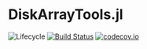 # DiskArrayTools.jl

![Lifecycle](https://img.shields.io/badge/lifecycle-experimental-orange.svg)<!--
![Lifecycle](https://img.shields.io/badge/lifecycle-maturing-blue.svg)
![Lifecycle](https://img.shields.io/badge/lifecycle-stable-green.svg)
![Lifecycle](https://img.shields.io/badge/lifecycle-retired-orange.svg)
![Lifecycle](https://img.shields.io/badge/lifecycle-archived-red.svg)
![Lifecycle](https://img.shields.io/badge/lifecycle-dormant-blue.svg) -->
[![Build Status](https://travis-ci.com/meggart/DiskArrayTools.jl.svg?branch=master)](https://travis-ci.com/meggart/DiskArrayTools.jl)
[![codecov.io](http://codecov.io/github/meggart/DiskArrayTools.jl/coverage.svg?branch=master)](http://codecov.io/github/meggart/DiskArrayTools.jl?branch=master)
